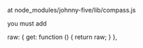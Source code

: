 at node_modules/johnny-five/lib/compass.js

you must add

raw: {
    get: function () {
        return raw;
    }
},

